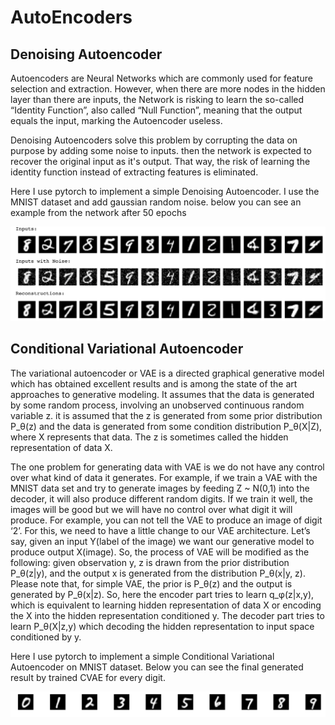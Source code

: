 # AutoEncoders

## Denoising Autoencoder

Autoencoders are Neural Networks which are commonly used for feature selection and extraction. 
However, when there are more nodes in the hidden layer than there are inputs, the Network is risking to learn the so-called “Identity Function”, 
also called “Null Function”, meaning that the output equals the input, marking the Autoencoder useless.

Denoising Autoencoders solve this problem by corrupting the data on purpose by adding some noise to inputs. 
then the network is expected to recover the original input as it's output. That way, the risk of learning the identity function instead of extracting features is eliminated.

Here I use pytorch to implement a simple Denoising Autoencoder. I use the MNIST dataset and add gaussian random noise. 
below you can see an example from the network after 50 epochs

![DAE example result](https://github.com/arssly/AutoEncoders/raw/master/dae.png)


## Conditional Variational Autoencoder

The variational autoencoder or VAE is a directed graphical generative model which has obtained excellent results and is among the state of the art approaches to generative modeling. It assumes that the data is generated by some random process, involving an unobserved continuous random variable z. it is assumed that the z is generated from some prior distribution P_θ(z) and the data is generated from some condition distribution P_θ(X|Z), where X represents that data. The z is sometimes called the hidden representation of data X.

The one problem for generating data with VAE is we do not have any control over what kind of data it generates. For example, if we train a VAE with the MNIST data set and try to generate images by feeding Z ~ N(0,1) into the decoder, it will also produce different random digits. If we train it well, the images will be good but we will have no control over what digit it will produce. For example, you can not tell the VAE to produce an image of digit ‘2’.
For this, we need to have a little change to our VAE architecture. Let’s say, given an input Y(label of the image) we want our generative model to produce output X(image). So, the process of VAE will be modified as the following: given observation y, z is drawn from the prior distribution P_θ(z|y), and the output x is generated from the distribution P_θ(x|y, z). Please note that, for simple VAE, the prior is P_θ(z) and the output is generated by P_θ(x|z).
So, here the encoder part tries to learn q_φ(z|x,y), which is equivalent to learning hidden representation of data X or encoding the X into the hidden representation conditioned y. The decoder part tries to learn P_θ(X|z,y) which decoding the hidden representation to input space conditioned by y.

Here I use pytorch to implement a simple Conditional Variational Autoencoder on MNIST dataset. Below you can see the final generated result by trained CVAE for every digit.

![generated result by trained CVAE for every digit](https://github.com/arssly/AutoEncoders/raw/master/cvae.png)
